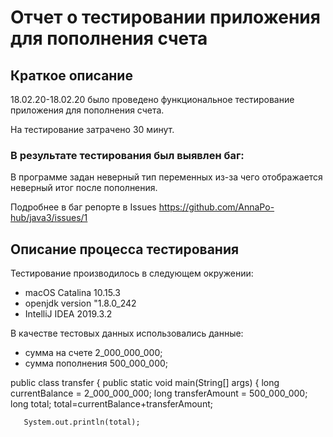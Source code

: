 # Отчет о тестировании приложения для пополнения счета 
## Краткое описание 
 18.02.20-18.02.20 было проведено функциональное тестирование приложения для пополнения счета. 

На тестирование затрачено 30 минут. 

### В результате тестирования был выявлен баг: 
В программе задан неверный тип переменных из-за чего отображается неверный итог после пополнения. 


Подробнее в баг репорте в Issues 
https://github.com/AnnaPo-hub/java3/issues/1


## Описание процесса тестирования 
Тестирование производилось в следующем окружении:
 - macOS Catalina 10.15.3
 - openjdk version "1.8.0_242
 - IntelliJ IDEA 2019.3.2
 
В качестве тестовых данных использовались данные: 
 - сумма на счете 2_000_000_000;  
 - сумма пополнения 500_000_000; 

public class transfer {
    public static void main(String[] args) {
        long currentBalance =  2_000_000_000;
        long transferAmount = 500_000_000;
        long total;
        total=currentBalance+transferAmount;

       System.out.println(total);





 






